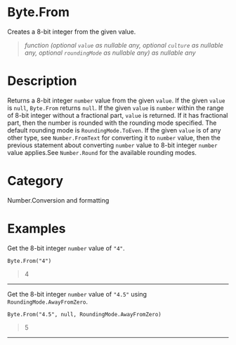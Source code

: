 # Byte.From
Creates a 8-bit integer from the given value.
> _function (optional <code>value</code> as nullable any, optional <code>culture</code> as nullable any, optional <code>roundingMode</code> as nullable any) as nullable any_

# Description 
Returns a 8-bit integer <code>number</code> value from the given <code>value</code>. If the given <code>value</code> is <code>null</code>, <code>Byte.From</code> returns <code>null</code>.  If the given <code>value</code> is <code>number</code> within the range of 8-bit integer without a fractional part, <code>value</code> is returned. If it has fractional part, then the number is rounded with the rounding mode specified. The default rounding mode is <code>RoundingMode.ToEven</code>. If the given <code>value</code> is of any other type, see <code>Number.FromText</code> for converting it to <code>number</code> value, then the previous statement about converting <code>number</code> value to 8-bit integer <code>number</code> value applies.See <code>Number.Round</code> for the available rounding modes.
# Category 
Number.Conversion and formatting
# Examples 
Get the 8-bit integer <code>number</code> value of <code>"4"</code>.
```
Byte.From("4")
```
> 4
***
Get the 8-bit integer <code>number</code> value of <code>"4.5"</code> using <code>RoundingMode.AwayFromZero</code>.
```
Byte.From("4.5", null, RoundingMode.AwayFromZero)
```
> 5
***
